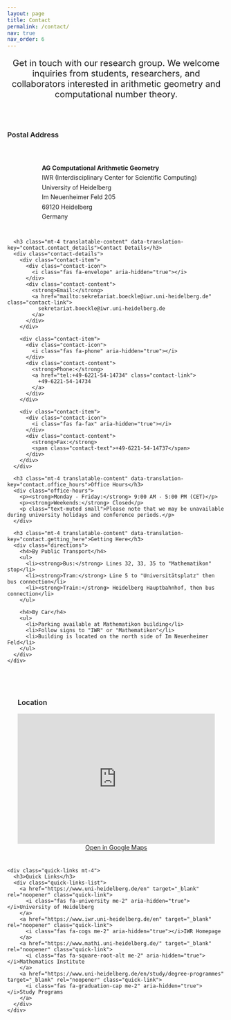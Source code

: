 ```yaml
---
layout: page
title: Contact
permalink: /contact/
nav: true
nav_order: 6
---
```


<div class="contact-intro">
  <p class="lead translatable-content" data-translation-key="contact.intro">Get in touch with our research group. We welcome inquiries from students, researchers, and collaborators interested in arithmetic geometry and computational number theory.</p>
</div>

<div class="row">
  <div class="col-lg-8">
    <div class="contact-info">
      <h3 class="translatable-content" data-translation-key="contact.postal_address">Postal Address</h3>
      <div class="address-card">
        <div class="address-icon">
          <i class="fas fa-map-marker-alt" aria-hidden="true"></i>
        </div>
        <div class="address-content">
          <p class="address-text">
            <strong>AG Computational Arithmetic Geometry</strong><br>
            IWR (Interdisciplinary Center for Scientific Computing)<br>
            University of Heidelberg<br>
            Im Neuenheimer Feld 205<br>
            69120 Heidelberg<br>
            Germany
          </p>
        </div>
      </div>

      <h3 class="mt-4 translatable-content" data-translation-key="contact.contact_details">Contact Details</h3>
      <div class="contact-details">
        <div class="contact-item">
          <div class="contact-icon">
            <i class="fas fa-envelope" aria-hidden="true"></i>
          </div>
          <div class="contact-content">
            <strong>Email:</strong>
            <a href="mailto:sekretariat.boeckle@iwr.uni-heidelberg.de" class="contact-link">
              sekretariat.boeckle@iwr.uni-heidelberg.de
            </a>
          </div>
        </div>
        
        <div class="contact-item">
          <div class="contact-icon">
            <i class="fas fa-phone" aria-hidden="true"></i>
          </div>
          <div class="contact-content">
            <strong>Phone:</strong>
            <a href="tel:+49-6221-54-14734" class="contact-link">
              +49-6221-54-14734
            </a>
          </div>
        </div>
        
        <div class="contact-item">
          <div class="contact-icon">
            <i class="fas fa-fax" aria-hidden="true"></i>
          </div>
          <div class="contact-content">
            <strong>Fax:</strong>
            <span class="contact-text">+49-6221-54-14737</span>
          </div>
        </div>
      </div>

      <h3 class="mt-4 translatable-content" data-translation-key="contact.office_hours">Office Hours</h3>
      <div class="office-hours">
        <p><strong>Monday - Friday:</strong> 9:00 AM - 5:00 PM (CET)</p>
        <p><strong>Weekends:</strong> Closed</p>
        <p class="text-muted small">Please note that we may be unavailable during university holidays and conference periods.</p>
      </div>

      <h3 class="mt-4 translatable-content" data-translation-key="contact.getting_here">Getting Here</h3>
      <div class="directions">
        <h4>By Public Transport</h4>
        <ul>
          <li><strong>Bus:</strong> Lines 32, 33, 35 to "Mathematikon" stop</li>
          <li><strong>Tram:</strong> Line 5 to "Universitätsplatz" then bus connection</li>
          <li><strong>Train:</strong> Heidelberg Hauptbahnhof, then bus connection</li>
        </ul>
        
        <h4>By Car</h4>
        <ul>
          <li>Parking available at Mathematikon building</li>
          <li>Follow signs to "IWR" or "Mathematikon"</li>
          <li>Building is located on the north side of Im Neuenheimer Feld</li>
        </ul>
      </div>
    </div>
  </div>
  
  <div class="col-lg-4">
    <div class="map-container">
      <h3 class="translatable-content" data-translation-key="contact.location">Location</h3>
      <div class="map-wrapper">
        <iframe
          width="100%"
          height="300"
          style="border:0; border-radius: var(--radius-lg);"
          loading="lazy"
          allowfullscreen
          title="Map showing the location of AG Computational Arithmetic Geometry at University of Heidelberg"
          src="https://www.google.com/maps/embed/v1/place?q=place_id:ChIJ70D9Zms_l0cR2z_w-A4-CoY&key={{ site.google_maps_api_key }}">
        </iframe>
      </div>
      <div class="map-actions mt-3">
        <a href="https://maps.google.com/?q=Im+Neuenheimer+Feld+205,+69120+Heidelberg,+Germany" 
           target="_blank" 
           rel="noopener" 
           class="btn btn-outline-primary btn-sm">
          <i class="fas fa-external-link-alt me-2" aria-hidden="true"></i>Open in Google Maps
        </a>
      </div>
    </div>
    
    <div class="quick-links mt-4">
      <h3>Quick Links</h3>
      <div class="quick-links-list">
        <a href="https://www.uni-heidelberg.de/en" target="_blank" rel="noopener" class="quick-link">
          <i class="fas fa-university me-2" aria-hidden="true"></i>University of Heidelberg
        </a>
        <a href="https://www.iwr.uni-heidelberg.de/en" target="_blank" rel="noopener" class="quick-link">
          <i class="fas fa-cogs me-2" aria-hidden="true"></i>IWR Homepage
        </a>
        <a href="https://www.mathi.uni-heidelberg.de/" target="_blank" rel="noopener" class="quick-link">
          <i class="fas fa-square-root-alt me-2" aria-hidden="true"></i>Mathematics Institute
        </a>
        <a href="https://www.uni-heidelberg.de/en/study/degree-programmes" target="_blank" rel="noopener" class="quick-link">
          <i class="fas fa-graduation-cap me-2" aria-hidden="true"></i>Study Programs
        </a>
      </div>
    </div>
  </div>
</div>

<style>
.contact-intro {
  text-align: center;
  max-width: 800px;
  margin: 0 auto 3rem;
}

.contact-intro .lead {
  font-size: 1.25rem;
  color: var(--text-primary);
}

.contact-info h3 {
  color: var(--text-primary);
  font-weight: 600;
  margin-bottom: 1.5rem;
  padding-bottom: 0.5rem;
  border-bottom: 2px solid var(--primary);
  display: inline-block;
}

.address-card {
  display: flex;
  align-items: flex-start;
  gap: 1rem;
  background: var(--bg-secondary);
  padding: 1.5rem;
  border-radius: var(--radius-lg);
  border: 1px solid var(--border-color);
  margin-bottom: 1rem;
}

.address-icon {
  width: 40px;
  height: 40px;
  background: var(--primary);
  color: var(--white);
  border-radius: 50%;
  display: flex;
  align-items: center;
  justify-content: center;
  flex-shrink: 0;
}

.address-content {
  flex-grow: 1;
}

.address-text {
  margin: 0;
  line-height: 1.6;
  color: var(--text-primary);
}

.contact-details {
  display: flex;
  flex-direction: column;
  gap: 1rem;
}

.contact-item {
  display: flex;
  align-items: center;
  gap: 1rem;
  padding: 1rem;
  background: var(--bg-secondary);
  border-radius: var(--radius-lg);
  border: 1px solid var(--border-color);
  transition: all var(--transition-base);
}

.contact-item:hover {
  border-color: var(--primary);
  transform: translateX(4px);
}

.contact-icon {
  width: 40px;
  height: 40px;
  background: var(--primary);
  color: var(--white);
  border-radius: 50%;
  display: flex;
  align-items: center;
  justify-content: center;
  flex-shrink: 0;
}

.contact-content {
  flex-grow: 1;
}

.contact-link {
  color: var(--link-color);
  text-decoration: none;
  font-weight: 500;
}

.contact-link:hover {
  color: var(--link-hover);
  text-decoration: underline;
}

.contact-text {
  color: var(--text-secondary);
  font-weight: 500;
}

.office-hours {
  background: var(--bg-secondary);
  padding: 1.5rem;
  border-radius: var(--radius-lg);
  border: 1px solid var(--border-color);
}

.office-hours p {
  margin-bottom: 0.5rem;
  color: var(--text-primary);
}

.directions h4 {
  color: var(--primary);
  font-weight: 600;
  margin: 1.5rem 0 1rem;
  font-size: 1.1rem;
}

.directions ul {
  list-style: none;
  padding: 0;
  margin: 0 0 1.5rem;
}

.directions li {
  padding: 0.5rem 0;
  color: var(--text-secondary);
  position: relative;
  padding-left: 1.5rem;
}

.directions li::before {
  content: '→';
  color: var(--primary);
  position: absolute;
  left: 0;
  font-weight: bold;
}

.map-container {
  background: var(--bg-secondary);
  padding: 1.5rem;
  border-radius: var(--radius-lg);
  border: 1px solid var(--border-color);
}

.map-container h3 {
  margin-bottom: 1rem;
  color: var(--text-primary);
  font-weight: 600;
}

.map-wrapper {
  position: relative;
  overflow: hidden;
  border-radius: var(--radius-lg);
}

.map-actions {
  text-align: center;
}

.quick-links {
  background: var(--bg-secondary);
  padding: 1.5rem;
  border-radius: var(--radius-lg);
  border: 1px solid var(--border-color);
}

.quick-links h3 {
  margin-bottom: 1rem;
  color: var(--text-primary);
  font-weight: 600;
}

.quick-links-list {
  display: flex;
  flex-direction: column;
  gap: 0.75rem;
}

.quick-link {
  display: flex;
  align-items: center;
  padding: 0.75rem 1rem;
  background: var(--bg-primary);
  border: 1px solid var(--border-color);
  border-radius: var(--radius-md);
  color: var(--text-primary);
  text-decoration: none;
  transition: all var(--transition-base);
  font-weight: 500;
}

.quick-link:hover {
  background: var(--primary);
  color: var(--white);
  border-color: var(--primary);
  transform: translateX(4px);
  text-decoration: none;
}

/* Responsive adjustments */
@media (max-width: 991px) {
  .map-container,
  .quick-links {
    margin-top: 2rem;
  }
}

@media (max-width: 768px) {
  .contact-intro .lead {
    font-size: 1.1rem;
  }
  
  .address-card,
  .contact-item {
    flex-direction: column;
    text-align: center;
    gap: 1rem;
  }
  
  .contact-item:hover {
    transform: translateY(2px);
  }
  
  .quick-link:hover {
    transform: translateY(2px);
  }
  
  .directions li {
    padding-left: 1rem;
  }
}

@media (max-width: 480px) {
  .contact-info h3 {
    font-size: 1.25rem;
  }
  
  .address-card,
  .contact-item,
  .office-hours,
  .map-container,
  .quick-links {
    padding: 1rem;
  }
  
  .address-icon,
  .contact-icon {
    width: 35px;
    height: 35px;
  }
}
</style> 
